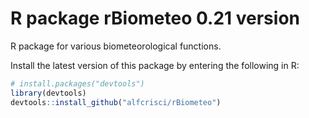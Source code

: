 # R package rBiometeo 0.21 version

R package for various biometeorological functions.

Install the latest version of this package by entering the following in R:
```R
# install.packages("devtools")
library(devtools)
devtools::install_github("alfcrisci/rBiometeo")


```
